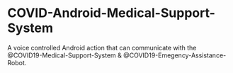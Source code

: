 # COVID-Android-Medical-Support-System
A voice controlled Android action that can communicate with the @COVID19-Medical-Support-System &amp; @COVID19-Emegency-Assistance-Robot.
